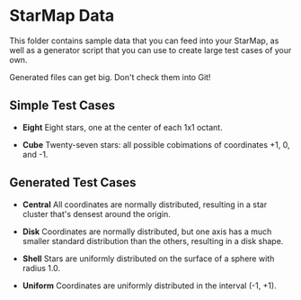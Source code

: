 # StarMap Data

This folder contains sample data that you can feed into your StarMap, as well as
a generator script that you can use to create large test cases of your own.

Generated files can get big.  Don't check them into Git!


## Simple Test Cases

- **Eight**  Eight stars, one at the center of each 1x1 octant.

- **Cube**  Twenty-seven stars: all possible cobimations of coordinates +1, 0, and -1.


## Generated Test Cases

- **Central**  All coordinates are normally distributed, resulting in a star
  cluster that's densest around the origin.

- **Disk**  Coordinates are normally distributed, but one axis has a much
  smaller standard distribution than the others, resulting in a disk shape.

- **Shell**  Stars are uniformly distributed on the surface of a sphere with
  radius 1.0.

- **Uniform**  Coordinates are uniformly distributed in the interval (-1, +1).

